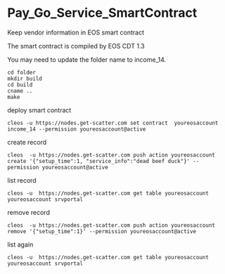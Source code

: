 # Pay_Go_Service_SmartContract
Keep vendor information in EOS smart contract

The smart contract is compiled by EOS CDT 1.3

You may need to update the folder name to income_14.


```
cd folder
mkdir build
cd build
cname ..
make
```

deploy smart contract
```
cleos -u https://nodes.get-scatter.com set contract  youreosaccount income_14 --permission youreosaccount@active
```
create record
```
cleos  -u https://nodes.get-scatter.com push action youreosaccount create '{"setup_time":1, "service_info":"dead beef duck"}' --permission youreosaccount@active
```
list record
```
cleos -u  https://nodes.get-scatter.com get table youreosaccount youreosaccount srvportal
```
remove record
```
cleos  -u https://nodes.get-scatter.com push action youreosaccount remove '{"setup_time":1}' --permission youreosaccount@active
```
list again
```
cleos -u  https://nodes.get-scatter.com get table youreosaccount youreosaccount srvportal
```
